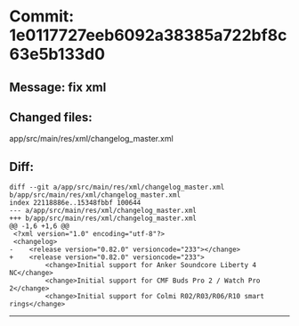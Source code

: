 # Commit: 1e0117727eeb6092a38385a722bf8c63e5b133d0
## Message: fix xml
## Changed files:
app/src/main/res/xml/changelog_master.xml

## Diff:
```
diff --git a/app/src/main/res/xml/changelog_master.xml b/app/src/main/res/xml/changelog_master.xml
index 22118886e..15348fbbf 100644
--- a/app/src/main/res/xml/changelog_master.xml
+++ b/app/src/main/res/xml/changelog_master.xml
@@ -1,6 +1,6 @@
 <?xml version="1.0" encoding="utf-8"?>
 <changelog>
-    <release version="0.82.0" versioncode="233"></change>
+    <release version="0.82.0" versioncode="233">
         <change>Initial support for Anker Soundcore Liberty 4 NC</change>
         <change>Initial support for CMF Buds Pro 2 / Watch Pro 2</change>
         <change>Initial support for Colmi R02/R03/R06/R10 smart rings</change>
```
-----------------------------------
